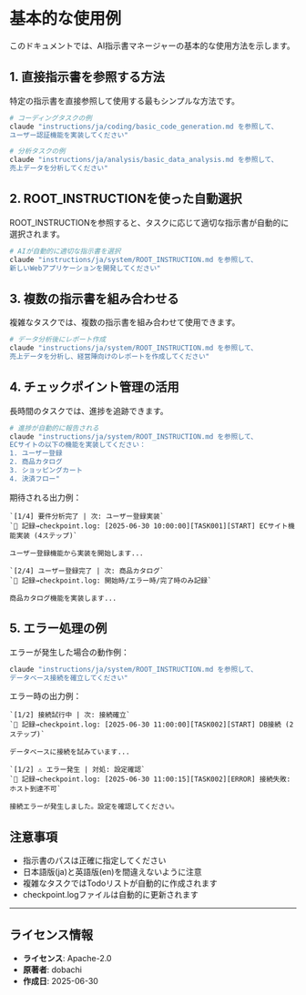 # 基本的な使用例

このドキュメントでは、AI指示書マネージャーの基本的な使用方法を示します。

## 1. 直接指示書を参照する方法

特定の指示書を直接参照して使用する最もシンプルな方法です。

```bash
# コーディングタスクの例
claude "instructions/ja/coding/basic_code_generation.md を参照して、
ユーザー認証機能を実装してください"

# 分析タスクの例
claude "instructions/ja/analysis/basic_data_analysis.md を参照して、
売上データを分析してください"
```

## 2. ROOT_INSTRUCTIONを使った自動選択

ROOT_INSTRUCTIONを参照すると、タスクに応じて適切な指示書が自動的に選択されます。

```bash
# AIが自動的に適切な指示書を選択
claude "instructions/ja/system/ROOT_INSTRUCTION.md を参照して、
新しいWebアプリケーションを開発してください"
```

## 3. 複数の指示書を組み合わせる

複雑なタスクでは、複数の指示書を組み合わせて使用できます。

```bash
# データ分析後にレポート作成
claude "instructions/ja/system/ROOT_INSTRUCTION.md を参照して、
売上データを分析し、経営陣向けのレポートを作成してください"
```

## 4. チェックポイント管理の活用

長時間のタスクでは、進捗を追跡できます。

```bash
# 進捗が自動的に報告される
claude "instructions/ja/system/ROOT_INSTRUCTION.md を参照して、
ECサイトの以下の機能を実装してください：
1. ユーザー登録
2. 商品カタログ
3. ショッピングカート
4. 決済フロー"
```

期待される出力例：
```
`[1/4] 要件分析完了 | 次: ユーザー登録実装`
`📌 記録→checkpoint.log: [2025-06-30 10:00:00][TASK001][START] ECサイト機能実装 (4ステップ)`

ユーザー登録機能から実装を開始します...

`[2/4] ユーザー登録完了 | 次: 商品カタログ`
`📌 記録→checkpoint.log: 開始時/エラー時/完了時のみ記録`

商品カタログ機能を実装します...
```

## 5. エラー処理の例

エラーが発生した場合の動作例：

```bash
claude "instructions/ja/system/ROOT_INSTRUCTION.md を参照して、
データベース接続を確立してください"
```

エラー時の出力例：
```
`[1/2] 接続試行中 | 次: 接続確立`
`📌 記録→checkpoint.log: [2025-06-30 11:00:00][TASK002][START] DB接続 (2ステップ)`

データベースに接続を試みています...

`[1/2] ⚠️ エラー発生 | 対処: 設定確認`
`📌 記録→checkpoint.log: [2025-06-30 11:00:15][TASK002][ERROR] 接続失敗: ホスト到達不可`

接続エラーが発生しました。設定を確認してください。
```

## 注意事項

- 指示書のパスは正確に指定してください
- 日本語版(ja)と英語版(en)を間違えないように注意
- 複雑なタスクではTodoリストが自動的に作成されます
- checkpoint.logファイルは自動的に更新されます

---
## ライセンス情報
- **ライセンス**: Apache-2.0
- **原著者**: dobachi
- **作成日**: 2025-06-30